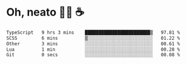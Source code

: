 # Oh, neato 🧑‍💻 ☕

<!--START_SECTION:waka-->

```txt
TypeScript   9 hrs 3 mins    ████████████████████████▒   97.81 %
SCSS         6 mins          ▒░░░░░░░░░░░░░░░░░░░░░░░░   01.22 %
Other        3 mins          ░░░░░░░░░░░░░░░░░░░░░░░░░   00.61 %
Lua          1 min           ░░░░░░░░░░░░░░░░░░░░░░░░░   00.28 %
Git          0 secs          ░░░░░░░░░░░░░░░░░░░░░░░░░   00.08 %
```

<!--END_SECTION:waka-->
